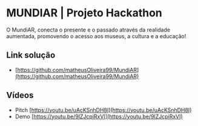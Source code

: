 # MUNDIAR | Projeto Hackathon
O MundiAR, conecta o presente e o passado através da realidade aumentada, promovendo o acesso aos museus, a cultura e a educação!

## Link solução
- [https://github.com/matheusOliveira99/MundiAR](https://github.com/matheusOliveira99/MundiAR)

## Vídeos 
- Pitch [https://youtu.be/uAcKSnhDH8I](https://youtu.be/uAcKSnhDH8I)
- Demo [https://youtu.be/9lZJcpiRxVI](https://youtu.be/9lZJcpiRxVI)
